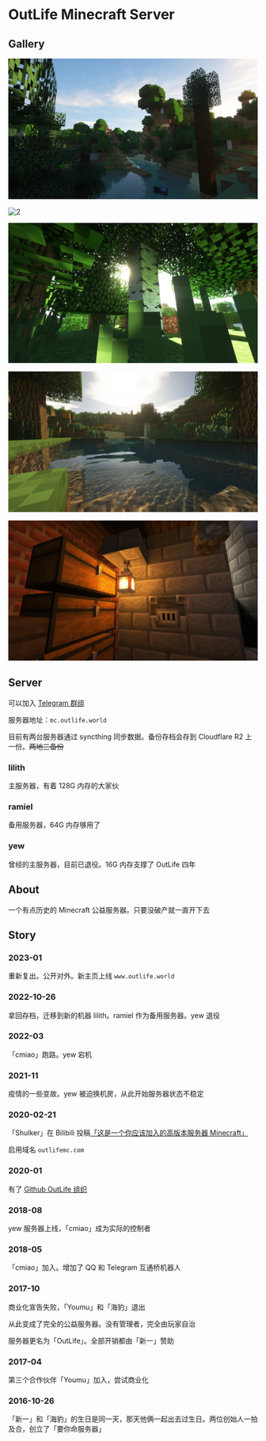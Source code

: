 # OutLife Minecraft Server

## Gallery

![1](img/1.jpg)

![2](img/2.jpg)

![3](img/3.jpg)

![4](img/4.jpg)

![5](img/5.jpg)

## Server

可以加入 [Telegram 群组](https://t.me/outlifemc)

服务器地址：`mc.outlife.world`

目前有两台服务器通过 syncthing 同步数据。备份存档会存到 Cloudflare R2 上一份。~~两地三备份~~

### lilith

主服务器，有着 128G 内存的大家伙

### ramiel

备用服务器，64G 内存够用了

### yew

曾经的主服务器，目前已退役。16G 内存支撑了 OutLife 四年

## About

一个有点历史的 Minecraft 公益服务器。只要没破产就一直开下去

## Story

### 2023-01

重新复出。公开对外。新主页上线 `www.outlife.world`

### 2022-10-26

拿回存档，迁移到新的机器 lilith。ramiel 作为备用服务器。yew 退役

### 2022-03

「cmiao」跑路。yew 宕机

### 2021-11

疫情的一些变故。yew 被迫换机房，从此开始服务器状态不稳定

### 2020-02-21

「Shulker」在 Bilibili 投稿[「这是一个你应该加入的高版本服务器 Minecraft」](https://www.bilibili.com/video/BV1A7411A7JU)

启用域名 `outlifemc.com`

### 2020-01

有了 [Github OutLife 组织](https://github.com/outlife)

### 2018-08

yew 服务器上线，「cmiao」成为实际的控制者

### 2018-05

「cmiao」加入。增加了 QQ 和 Telegram 互通桥机器人

### 2017-10

商业化宣告失败，「Youmu」和「海豹」退出

从此变成了完全的公益服务器。没有管理者，完全由玩家自治

服务器更名为「OutLife」。全部开销都由「新一」赞助

### 2017-04

第三个合作伙伴「Youmu」加入，尝试商业化

### 2016-10-26

「新一」和「海豹」的生日是同一天，那天他俩一起出去过生日。两位创始人一拍及合，创立了「要你命服务器」

